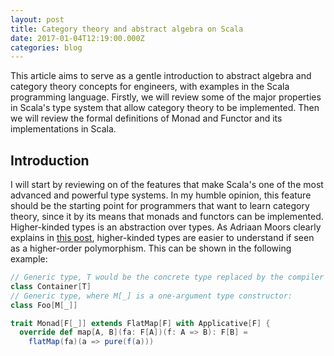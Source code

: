 ```yaml
---
layout: post
title: Category theory and abstract algebra on Scala
date: 2017-01-04T12:19:00.000Z
categories: blog
---
```


This article aims to serve as a gentle introduction to abstract algebra and category theory concepts for engineers, with examples in the Scala programming language. Firstly, we will review some of the major properties in Scala's type system that allow category theory to be implemented. Then we will review the formal definitions of Monad and Functor and its implementations in Scala.<br>

## Introduction

I will start by reviewing on of the features that make Scala's one of the most advanced and powerful type systems. In my humble opinion, this feature should be the starting point for programmers that want to learn category theory, since it by its means that monads and functors can be implemented.<br>
Higher-kinded types is an abstraction over types. As Adriaan Moors clearly explains in [this post][SO01], higher-kinded types are easier to understand if seen as a higher-order polymorphism. This can be shown in the following example:

```scala
// Generic type, T would be the concrete type replaced by the compiler at runtime:
class Container[T] 
// Generic type, where M[_] is a one-argument type constructor:
class Foo[M[_]] 

trait Monad[F[_]] extends FlatMap[F] with Applicative[F] {
  override def map[A, B](fa: F[A])(f: A => B): F[B] =
    flatMap(fa)(a => pure(f(a)))    
```

[SO01]: http://stackoverflow.com/a/6427289/5089400
